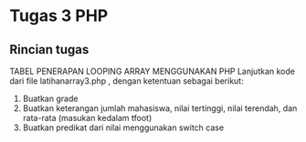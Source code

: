 # Tugas 3 PHP

## Rincian tugas
TABEL PENERAPAN LOOPING ARRAY MENGGUNAKAN PHP 
Lanjutkan kode dari file latihanarray3.php , dengan ketentuan sebagai berikut:
1. Buatkan grade
2. Buatkan keterangan jumlah mahasiswa, nilai tertinggi, nilai terendah, dan rata-rata (masukan kedalam tfoot)
3. Buatkan predikat  dari nilai menggunakan switch case
